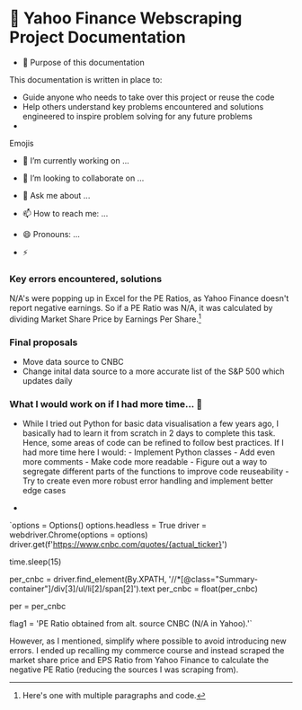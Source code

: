 # 🔭 Yahoo Finance Webscraping Project Documentation

- 🤔 Purpose of this documentation

This documentation is written in place to:

- Guide anyone who needs to take over this project or reuse the code 
- Help others understand key problems encountered and solutions engineered to inspire problem solving for any future problems
- 






Emojis

- 🔭 I’m currently working on ...

- 👯 I’m looking to collaborate on ...

- 💬 Ask me about ...
- 📫 How to reach me: ...
- 😄 Pronouns: ...
- ⚡ 


### Key errors encountered, solutions


N/A's were popping up in Excel for the PE Ratios, as Yahoo Finance doesn't report negative earnings. So if a PE Ratio was N/A, it was calculated by dividing Market Share Price by Earnings Per Share.[^bignote] 



### Final proposals

- Move data source to CNBC 
- Change inital data source to a more accurate list of the S&P 500 which updates daily


### What I would work on if I had more time... 🌱

- While I tried out Python for basic data visualisation a few years ago, I basically had to learn it from scratch in 2 days to complete this task. Hence, some areas of code can be refined to follow best practices. If I had more time here I would:
            - Implement Python classes
            - Add even more comments
            - Make code more readable 
            - Figure out a way to segregate different parts of the functions to improve code reuseability 
            - Try to create even more robust error handling and implement better edge cases 
            
- 


[^bignote]: Here's one with multiple paragraphs and code.

   `options = Options()
   options.headless = True
   driver = webdriver.Chrome(options = options)
   driver.get(f'https://www.cnbc.com/quotes/{actual_ticker}')

   time.sleep(15)

   per_cnbc = driver.find_element(By.XPATH, '//*[@class="Summary-container"]/div[3]/ul/li[2]/span[2]').text
   per_cnbc = float(per_cnbc)

   per = per_cnbc

   flag1 = 'PE Ratio obtained from alt. source CNBC (N/A in Yahoo).'`
   
   However, as I mentioned, simplify where possible to avoid introducing new errors. I ended up recalling my commerce course and instead scraped              the market share price and EPS Ratio from Yahoo Finance to calculate the negative PE Ratio (reducing the sources I was scraping from). 

